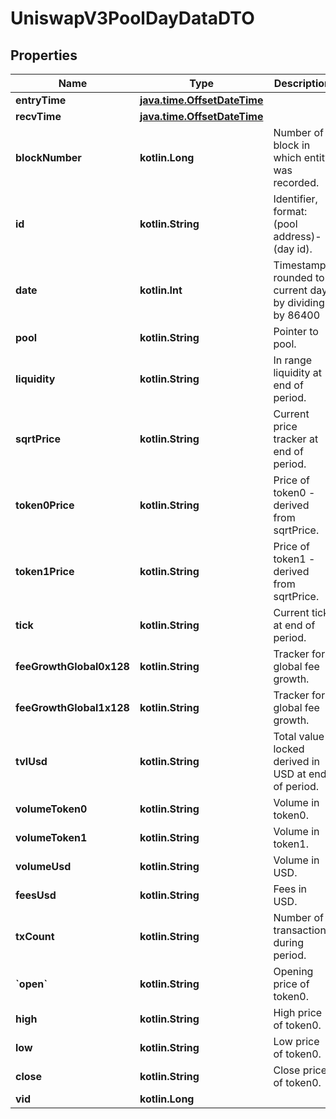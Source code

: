 
# UniswapV3PoolDayDataDTO

## Properties
Name | Type | Description | Notes
------------ | ------------- | ------------- | -------------
**entryTime** | [**java.time.OffsetDateTime**](java.time.OffsetDateTime.md) |  |  [optional]
**recvTime** | [**java.time.OffsetDateTime**](java.time.OffsetDateTime.md) |  |  [optional]
**blockNumber** | **kotlin.Long** | Number of block in which entity was recorded. |  [optional]
**id** | **kotlin.String** | Identifier, format: (pool address)-(day id). |  [optional]
**date** | **kotlin.Int** | Timestamp rounded to current day by dividing by 86400 |  [optional]
**pool** | **kotlin.String** | Pointer to pool. |  [optional]
**liquidity** | **kotlin.String** | In range liquidity at end of period. |  [optional]
**sqrtPrice** | **kotlin.String** | Current price tracker at end of period. |  [optional]
**token0Price** | **kotlin.String** | Price of token0 - derived from sqrtPrice. |  [optional]
**token1Price** | **kotlin.String** | Price of token1 - derived from sqrtPrice. |  [optional]
**tick** | **kotlin.String** | Current tick at end of period. |  [optional]
**feeGrowthGlobal0x128** | **kotlin.String** | Tracker for global fee growth. |  [optional]
**feeGrowthGlobal1x128** | **kotlin.String** | Tracker for global fee growth. |  [optional]
**tvlUsd** | **kotlin.String** | Total value locked derived in USD at end of period. |  [optional]
**volumeToken0** | **kotlin.String** | Volume in token0. |  [optional]
**volumeToken1** | **kotlin.String** | Volume in token1. |  [optional]
**volumeUsd** | **kotlin.String** | Volume in USD. |  [optional]
**feesUsd** | **kotlin.String** | Fees in USD. |  [optional]
**txCount** | **kotlin.String** | Number of transactions during period. |  [optional]
**&#x60;open&#x60;** | **kotlin.String** | Opening price of token0. |  [optional]
**high** | **kotlin.String** | High price of token0. |  [optional]
**low** | **kotlin.String** | Low price of token0. |  [optional]
**close** | **kotlin.String** | Close price of token0. |  [optional]
**vid** | **kotlin.Long** |  |  [optional]



